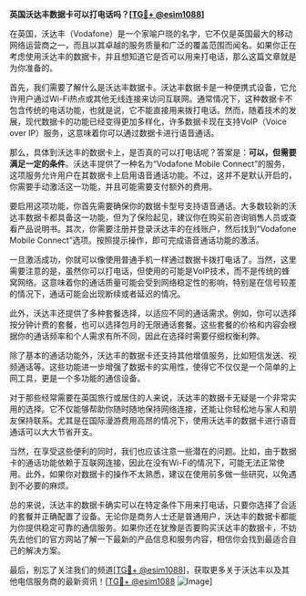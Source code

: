 **英国沃达丰数据卡可以打电话吗？[[TG💪+ @esim1088](https://t.me/s/esim1088)]**

在英国，沃达丰（Vodafone）是一个家喻户晓的名字，它不仅是英国最大的移动网络运营商之一，而且以其卓越的服务质量和广泛的覆盖范围而闻名。如果你正在考虑使用沃达丰的数据卡，并且想知道它是否可以用来打电话，那么这篇文章就是为你准备的。

首先，我们需要了解什么是沃达丰数据卡。沃达丰数据卡是一种便携式设备，它允许用户通过Wi-Fi热点或其他无线连接来访问互联网。通常情况下，这种数据卡不包含传统的电话功能，也就是说，它不能直接用来拨打电话。然而，随着技术的发展，现代数据卡的功能已经变得更加多样化，许多数据卡现在支持VoIP（Voice over IP）服务，这意味着你可以通过数据卡进行语音通话。

那么，具体到沃达丰的数据卡上，是否真的可以打电话呢？答案是：**可以，但需要满足一定的条件**。沃达丰提供了一种名为“Vodafone Mobile Connect”的服务，这项服务允许用户在其数据卡上启用语音通话功能。不过，这并不是默认开启的，你需要手动激活这一功能，并且可能需要支付额外的费用。

要启用这项功能，你首先需要确保你的数据卡型号支持语音通话。大多数较新的沃达丰数据卡都具备这一功能，但为了保险起见，建议你在购买前咨询销售人员或查看产品说明书。其次，你需要注册并登录沃达丰的在线账户，然后找到“Vodafone Mobile Connect”选项。按照提示操作，即可完成语音通话功能的激活。

一旦激活成功，你就可以像使用普通手机一样通过数据卡拨打电话了。当然，这里需要注意的是，虽然你可以打电话，但使用的可能是VoIP技术，而不是传统的蜂窝网络。这意味着你的通话质量可能会受到网络稳定性的影响，特别是在信号较差的情况下，通话可能会出现断续或者延迟的情况。

此外，沃达丰还提供了多种套餐选择，以适应不同的通话需求。例如，你可以选择按分钟计费的套餐，也可以选择包月的无限通话套餐。这些套餐的价格和内容会根据你的通话频率和个人需求有所不同，因此在选择时需要仔细权衡利弊。

除了基本的通话功能外，沃达丰的数据卡还支持其他增值服务，比如短信发送、视频通话等。这些功能进一步增强了数据卡的实用性，使得它不仅仅是一个简单的上网工具，更是一个多功能的通信设备。

对于那些经常需要在英国旅行或居住的人来说，沃达丰的数据卡无疑是一个非常实用的选择。它不仅能够帮助你随时随地保持网络连接，还能让你轻松地与家人和朋友保持联系。尤其是在国际漫游费用高昂的情况下，使用沃达丰的数据卡进行语音通话可以大大节省开支。

当然，在享受这些便利的同时，我们也应该注意一些潜在的问题。比如，由于数据卡的通话功能依赖于互联网连接，因此在没有Wi-Fi的情况下，可能无法正常使用。此外，如果你对数据卡的操作不太熟悉，建议在使用前多做一些研究，以免遇到不必要的麻烦。

总的来说，沃达丰的数据卡确实可以在特定条件下用来打电话，只要你选择了合适的套餐并正确配置了设备。无论你是商务人士还是普通用户，沃达丰的数据卡都能为你提供稳定可靠的通信服务。如果你还在犹豫是否要购买沃达丰的数据卡，不妨先去他们的官方网站了解一下最新的产品信息和服务内容，相信你会找到最适合自己的解决方案。

最后，别忘了关注我们的频道[[TG💪+ @esim1088](https://t.me/s/esim1088)]，获取更多关于沃达丰以及其他电信服务商的最新资讯！[[TG💪+ @esim1088](https://t.me/s/esim1088) ![Image](https://i.postimg.cc/4NQfJmqS/Snipaste-2025-05-13-00-14-12.png)]